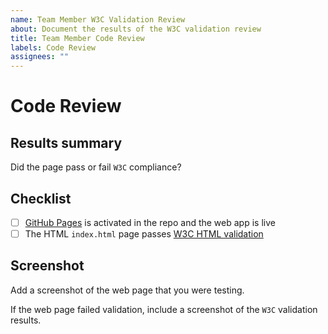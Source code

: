 ```yaml
---
name: Team Member W3C Validation Review
about: Document the results of the W3C validation review
title: Team Member Code Review
labels: Code Review
assignees: ""
---
```


# Code Review

## Results summary

Did the page pass or fail `W3C` compliance?

## Checklist

- [ ] [GitHub Pages](https://docs.github.com/en/pages) is activated in the repo and the web app is live
- [ ] The HTML `index.html` page passes [W3C HTML validation](https://validator.w3.org/#validate_by_uri)

## Screenshot

Add a screenshot of the web page that you were testing.

If the web page failed validation, include a screenshot of the `W3C` validation results.
